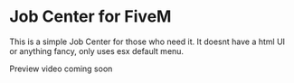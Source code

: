 # Job Center for FiveM
This is a simple Job Center for those who need it.
It doesnt have a html UI or anything fancy, only uses esx default menu.

Preview video coming soon

